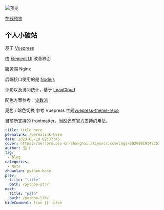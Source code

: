 ![预览](https://xerrors.oss-cn-shanghai.aliyuncs.com/imgs/20200518221933.png)

[在线预览](https://www.xerrors.fun)

## 个人小破站


基于 [Vuepress](https://github.com/vuejs/vuepress)

由 [Element UI](https://github.com/ElemeFE/element) 改善界面

服务端 Nginx

后端接口使用的是 [Nodejs](https://github.com/nodejs/node)

评论以及访问统计，基于 [LeanCloud](https://leancloud.cn/)

配色方案参考：[少数派](https://sspai.com)

亮色 / 暗色切换 参考 Vuepress 主题[vuepress-theme-reco](https://github.com/vuepress-reco/vuepress-theme-reco)

目前所支持的 frontmatter，当然还有官方支持的用法。

```yaml
title: title here
permalink: /permalink-here
date: 2020-05-19 02:37:45
cover: https://xerrors.oss-cn-shanghai.aliyuncs.com/imgs/20200519142253.png
author: 玉川
tag: 
 - blog
categories:
 - Note
zhuanlan: python-base
prev:
  title: "title"
  path: /python-str/
next:
  title: "path"
  path: /python-lib/
hideComment: true || false
```